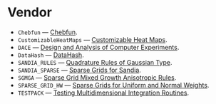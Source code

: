 # Vendor

* `Chebfun` — [Chebfun](http://www.chebfun.org/).
* `CustomizableHeatMaps` — [Customizable Heat Maps](http://www.mathworks.com/matlabcentral/fileexchange/24253-customizable-heat-maps).
* `DACE` — [Design and Analysis of Computer Experiments](http://www.imm.dtu.dk/~hbni/dace/).
* `DataHash` — [DataHash](http://www.mathworks.com/matlabcentral/fileexchange/31272-datahash).
* `SANDIA_RULES` — [Quadrature Rules of Gaussian Type](http://people.sc.fsu.edu/~jburkardt/m_src/sandia_rules/sandia_rules.html).
* `SANDIA_SPARSE` — [Sparse Grids for Sandia](http://people.sc.fsu.edu/~jburkardt/m_src/sandia_sparse/sandia_sparse.html).
* `SGMGA` — [Sparse Grid Mixed Growth Anisotropic Rules](http://people.sc.fsu.edu/~jburkardt/m_src/sgmga/sgmga.html).
* `SPARSE_GRID_HW` — [Sparse Grids for Uniform and Normal Weights](http://people.sc.fsu.edu/~jburkardt/m_src/sparse_grid_hw/sparse_grid_hw.html).
* `TESTPACK` — [Testing Multidimensional Integration Routines](http://people.sc.fsu.edu/~jburkardt/m_src/testpack/testpack.html).
